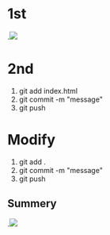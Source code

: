 # 1st 
.![](https://imgur.com/0wvK2lQ.png)

# 2nd 
1. git add index.html
2. git commit -m "message"
3. git push

# Modify
1. git add .
2. git commit -m "message"
3. git push


## Summery 
.![](https://imgur.com/zo2AVJs.png)
